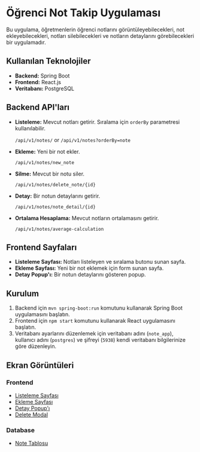 # Öğrenci Not Takip Uygulaması

Bu uygulama, öğretmenlerin öğrenci notlarını görüntüleyebilecekleri, not ekleyebilecekleri, notları silebilecekleri ve notların detaylarını görebilecekleri bir uygulamadır.

## Kullanılan Teknolojiler

- **Backend:** Spring Boot
- **Frontend:** React.js
- **Veritabanı:** PostgreSQL

## Backend API'ları

- **Listeleme:** Mevcut notları getirir. Sıralama için `orderBy` parametresi kullanılabilir.

   `/api/v1/notes/`
or
`/api/v1/notes?orderBy=note`

- **Ekleme:** Yeni bir not ekler.

  `/api/v1/notes/new_note`

- **Silme:** Mevcut bir notu siler.

  `/api/v1/notes/delete_note/{id}`

- **Detay:** Bir notun detaylarını getirir.

  `/api/v1/notes/note_detail/{id}`

- **Ortalama Hesaplama:**  Mevcut notların ortalamasını getirir.

  `/api/v1/notes/average-calculation`

## Frontend Sayfaları

- **Listeleme Sayfası:** Notları listeleyen ve sıralama butonu sunan sayfa.
- **Ekleme Sayfası:** Yeni bir not eklemek için form sunan sayfa.
- **Detay Popup'ı:** Bir notun detaylarını gösteren popup.

## Kurulum

1. Backend için `mvn spring-boot:run` komutunu kullanarak Spring Boot uygulamasını başlatın.
2. Frontend için `npm start` komutunu kullanarak React uygulamasını başlatın.
3. Veritabanı ayarlarını düzenlemek için veritabanı adını (`note_app`), kullanıcı adını (`postgres`) ve şifreyi (`5938`) kendi veritabanı bilgilerinize göre düzenleyin.

## Ekran Görüntüleri

### Frontend

- [Listeleme Sayfası](https://www6.0zz0.com/2024/02/14/20/772153011.png)
- [Ekleme Sayfası](https://www4.0zz0.com/2024/02/14/20/466491622.png)
- [Detay Popup'ı](https://www9.0zz0.com/2024/02/14/20/391574872.png)
- [Delete Modal](https://www10.0zz0.com/2024/02/14/20/325269732.png)

### Database

- [Note Tablosu](https://www11.0zz0.com/2024/02/14/20/980797053.png)

